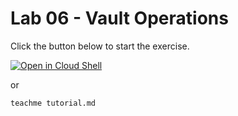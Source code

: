 # Lab 06 - Vault Operations

Click the button below to start the exercise.

[![Open in Cloud Shell](https://gstatic.com/cloudssh/images/open-btn.svg)](https://shell.cloud.google.com/cloudshell/open?cloudshell_git_repo=https://github.com/wescale/training-vault&cloudshell_tutorial=tutorial.md&show=ide%2Cterminal&ephemeral=false&cloudshell_git_branch=main&cloudshell_workspace=Lab-06/)

or

```bash
teachme tutorial.md
```